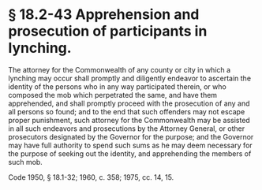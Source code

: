 # § 18.2-43 Apprehension and prosecution of participants in lynching.

<p>The attorney for the Commonwealth of any county or city in which a lynching may occur shall promptly and diligently endeavor to ascertain the identity of the persons who in any way participated therein, or who composed the mob which perpetrated the same, and have them apprehended, and shall promptly proceed with the prosecution of any and all persons so found; and to the end that such offenders may not escape proper punishment, such attorney for the Commonwealth may be assisted in all such endeavors and prosecutions by the Attorney General, or other prosecutors designated by the Governor for the purpose; and the Governor may have full authority to spend such sums as he may deem necessary for the purpose of seeking out the identity, and apprehending the members of such mob.</p><p>Code 1950, § 18.1-32; 1960, c. 358; 1975, cc. 14, 15.</p>